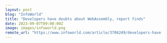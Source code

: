 ```yaml
---
layout: post
blog: "InfoWorld"
title: "Developers have doubts about WebAssembly, report finds"
date: 2023-09-07T09:00:00Z
image: images/infoworld.png
remote_url: "https://www.infoworld.com/article/3706249/developers-have-doubts-about-webassembly-report-finds.html#tk.rss_applicationdevelopment"
---
```


